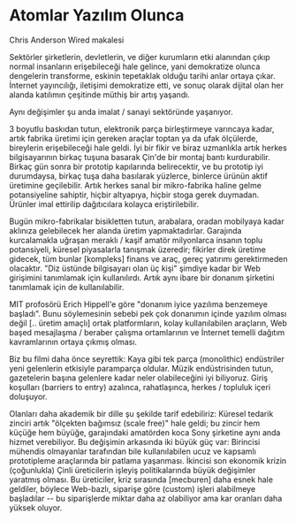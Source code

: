 # Atomlar Yazılım Olunca

Chris Anderson Wired makalesi

Sektörler şirketlerin, devletlerin, ve diğer kurumların etki alanından çıkıp normal insanların erişebileceği hale gelince, yani demokratize olunca dengelerin transforme, eskinin tepetaklak olduğu tarihi anlar ortaya çıkar. İnternet yayıncılığı, iletişimi demokratize etti, ve sonuç olarak dijital olan her alanda katılımın çeşitinde müthiş bir artış yaşandı.

Aynı değişimler şu anda imalat / sanayi sektöründe yaşanıyor.

3 boyutlu baskıdan tutun, elektronik parça birleştirmeye varıncaya kadar, artık fabrika üretimi için gereken araçlar toptan ya da ufak ölçülerde, bireylerin erişebileceği hale geldi. İyi bir fikir ve biraz uzmanlıkla artık herkes bilgisayarının birkaç tuşuna basarak Çin'de bir montaj bantı kurdurabilir. Birkaç gün sonra bir prototip kapılarında belirecektir, ve bu prototip iyi durumdaysa, birkaç tuşa daha basılarak yüzlerce, binlerce ürünün aktif üretimine geçilebilir. Artık herkes sanal bir mikro-fabrika haline gelme potansiyeline sahiptir, hiçbir altyapıya, hiçbir stoga gerek duymadan. Ürünler imal ettirilip dağıtıcılara kolayca eriştirilebilir.

Bugün mikro-fabrikalar bisikletten tutun, arabalara, oradan mobilyaya kadar aklınıza gelebilecek her alanda üretim yapmaktadırlar. Garajında kurcalamakla uğraşan meraklı / kaşif amatör milyonlarca insanın toplu potansiyeli, küresel piyasalarla tanışmak üzeredir; fikirler direk üretime gidecek, tüm bunlar [kompleks] finans ve araç, gereç yatırımı gerektirmeden olacaktır. "Diz üstünde bilgisayarı olan üç kişi" şimdiye kadar bir Web girişimini tanımlamak için kullanılırdı. Artık aynı ibare bir donanım şirketini tanımlamak için de kullanılabilir.

MIT profosörü Erich Hippell'e göre "donanım iyice yazılıma benzemeye başladı". Bunu söylemesinin sebebi pek çok donanımın içinde yazılım olması değil [.. üretim amaçlı] ortak platformların, kolay kullanılabilen araçların, Web başed mesajlaşma / beraber çalışma ortamlarının ve İnternet temelli dağıtım kavramlarının ortaya çıkmış olması.

Biz bu filmi daha önce seyrettik: Kaya gibi tek parça (monolithic) endüstriler yeni gelenlerin etkisiyle paramparça oldular. Müzik endüstrisinden tutun, gazetelerin başına gelenlere kadar neler olabileceğini iyi biliyoruz. Giriş koşulları (barriers to entry) azalınca, rahatlaşınca, herkes / topluluk içeri doluşuyor.

Olanları daha akademik bir dille şu şekilde tarif edebiliriz: Küresel tedarik zinciri artık "ölçekten bağımsız (scale free)" hale geldi; bu zincir hem küçüğe hem büyüğe, garajındaki amatörden koca Sony şirketine aynı anda hizmet verebiliyor. Bu değişimin arkasında iki büyük güç var: Birincisi mühendis olmayanlar tarafından bile kullanılabilen ucuz ve kapsamlı prototipleme araçlarında bir patlama yaşanması. İkincisi son ekonomik krizin (çoğunlukla) Çinli üreticilerin işleyiş politikalarında büyük değişimler yaratmış olması. Bu üreticiler, kriz sırasında [mecburen] daha esnek hale geldiler, böylece Web-bazlı, siparişe göre (custom) işleri alabilmeye başladılar -- bu siparişlerde miktar daha az olabiliyor ama kar oranları daha yüksek oluyor.

